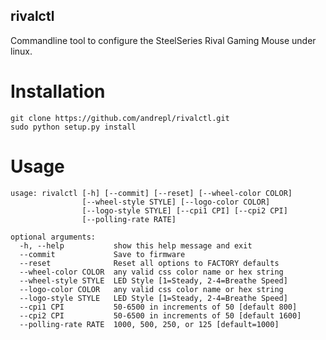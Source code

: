 rivalctl
--------

Commandline tool to configure the SteelSeries Rival Gaming Mouse under linux.

Installation
============

    git clone https://github.com/andrepl/rivalctl.git
    sudo python setup.py install

Usage
=====

	usage: rivalctl [-h] [--commit] [--reset] [--wheel-color COLOR]
					[--wheel-style STYLE] [--logo-color COLOR]
					[--logo-style STYLE] [--cpi1 CPI] [--cpi2 CPI]
					[--polling-rate RATE]

	optional arguments:
	  -h, --help           show this help message and exit
	  --commit             Save to firmware
	  --reset              Reset all options to FACTORY defaults
	  --wheel-color COLOR  any valid css color name or hex string
	  --wheel-style STYLE  LED Style [1=Steady, 2-4=Breathe Speed]
	  --logo-color COLOR   any valid css color name or hex string
	  --logo-style STYLE   LED Style [1=Steady, 2-4=Breathe Speed]
	  --cpi1 CPI           50-6500 in increments of 50 [default 800]
	  --cpi2 CPI           50-6500 in increments of 50 [default 1600]
	  --polling-rate RATE  1000, 500, 250, or 125 [default=1000]
